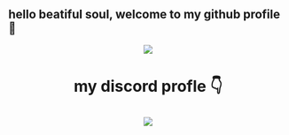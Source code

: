 ## hello beatiful soul, welcome to my github profile 👋




<p align="center">
    <img src = "https://github-readme-stats.vercel.app/api?username=Ameeeek&count_private=true&show_icons=true&theme=radical&hide_rank=false)](https://github.com/Ameeeek/github-readme-stats)">
</p>
<h1 align="center">
my discord profle 👇
<p align="center">
    <img src = "https://discord.c99.nl/widget/theme-3/291715441867489291.png">
</p>
</h1>
<!--
**Ameeeek/readme** is a ✨ _special_ ✨ repository because its `README.md` (this file) appears on your GitHub profile.
